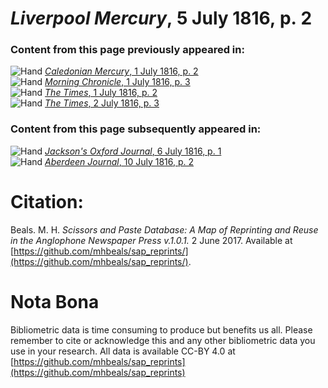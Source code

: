 # *Liverpool Mercury*, 5 July 1816, p. 2  
  
### Content from this page previously appeared in:  
![Hand](http://scissorsandpaste.net/wp-content/uploads/2017/06/smallhandpointer.png) [*Caledonian Mercury*, 1 July 1816, p. 2](https://mhbeals.github.io/sap_html/Caledonian-Mercury/Caledonian-Mercury-1-July-1816-p-2)  
![Hand](http://scissorsandpaste.net/wp-content/uploads/2017/06/smallhandpointer.png) [*Morning Chronicle*, 1 July 1816, p. 3](https://mhbeals.github.io/sap_html/Morning-Chronicle/Morning-Chronicle-1-July-1816-p-3)  
![Hand](http://scissorsandpaste.net/wp-content/uploads/2017/06/smallhandpointer.png) [*The Times*, 1 July 1816, p. 2](https://mhbeals.github.io/sap_html/The-Times/The-Times-1-July-1816-p-2)  
![Hand](http://scissorsandpaste.net/wp-content/uploads/2017/06/smallhandpointer.png) [*The Times*, 2 July 1816, p. 3](https://mhbeals.github.io/sap_html/The-Times/The-Times-2-July-1816-p-3)  
  
### Content from this page subsequently appeared in:  
![Hand](http://scissorsandpaste.net/wp-content/uploads/2017/06/smallhandpointer.png) [*Jackson's Oxford Journal*, 6 July 1816, p. 1](https://mhbeals.github.io/sap_html/Jackson's-Oxford-Journal/Jackson's-Oxford-Journal-6-July-1816-p-1)  
![Hand](http://scissorsandpaste.net/wp-content/uploads/2017/06/smallhandpointer.png) [*Aberdeen Journal*, 10 July 1816, p. 2](https://mhbeals.github.io/sap_html/Aberdeen-Journal/Aberdeen-Journal-10-July-1816-p-2)  


# Citation: 

Beals. M. H. *Scissors and Paste Database: A Map of Reprinting and Reuse in the Anglophone Newspaper Press v.1.0.1.* 2 June 2017. Available at [https://github.com/mhbeals/sap_reprints/](https://github.com/mhbeals/sap_reprints/). 

# Nota Bona

Bibliometric data is time consuming to produce but benefits us all. Please remember to cite or acknowledge this and any other bibliometric data you use in your research. All data is available CC-BY 4.0 at [https://github.com/mhbeals/sap_reprints](https://github.com/mhbeals/sap_reprints)